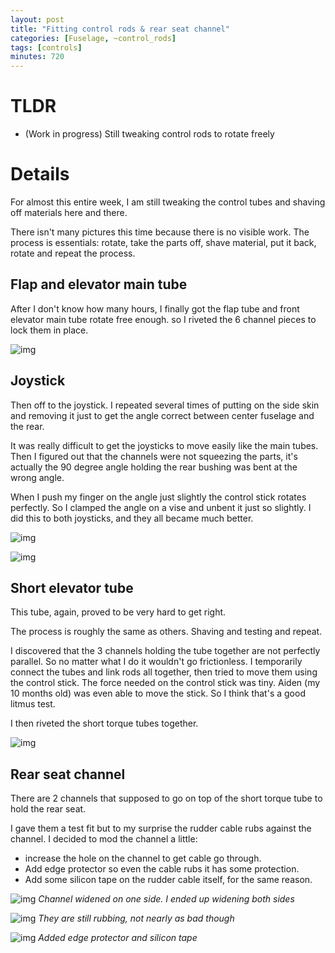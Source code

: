 ```yaml
---
layout: post
title: "Fitting control rods & rear seat channel"
categories: [Fuselage, ~control_rods]
tags: [controls]
minutes: 720
---
```


# TLDR

- (Work in progress) Still tweaking control rods to rotate freely

# Details

For almost this entire week, I am still tweaking the control tubes and shaving off materials here and there.

There isn't many pictures this time because there is no visible work. The process is essentials: rotate, take the parts off, shave material, put it back, rotate and repeat the process.

## Flap and elevator main tube

After I don't know how many hours, I finally got the flap tube and front elevator main tube rotate free enough. so I riveted the 6 channel pieces to lock them in place.

![img](https://lh3.googleusercontent.com/pw/AP1GczPW_2dOwXqn75ATMLPBH_P5QxOhXDaTPq6RHVINeIrPe5LYwvpuxT5jDTIi65UMTWqA0Qi0BX57RgpQuysgDjl6AS4CuMSnCp_aItFbuwIMsSiyYH85_SjLMfkrAjYnRcJZ71o2CP1ZCVdcpz7sy8hjgA=w2174-h2888-s-no-gm?authuser=3)

## Joystick

Then off to the joystick. I repeated several times of putting on the side skin and removing it just to get the angle correct between center fuselage and the rear.

It was really difficult to get the joysticks to move easily like the main tubes. Then I figured out that the channels were not squeezing the parts, it's actually the 90 degree angle holding the rear bushing was bent at the wrong angle.

When I push my finger on the angle just slightly the control stick rotates perfectly. So I clamped the angle on a vise and unbent it just so slightly. I did this to both joysticks, and they all became much better.

![img](https://lh3.googleusercontent.com/pw/AP1GczOsoEb_ahFcsiFmxGqNMmCsfweK7QrKgam5L2l0auJh98qyl70cegaE7UNltDZhsizGOIqRclYcnzUYkykFHfVZB-g-keMlklDh-2mWB3AWiZlRm9bahL6khD730cMUkJk_5TjGrmTSOgklCdPqsMwQdw=w3836-h2888-s-no-gm?authuser=3)

![img](https://lh3.googleusercontent.com/pw/AP1GczNv3QpZng-m78bawkUV4QHtfoL0IGePyMj665rd_Xg3WqbsPOL7CvHD5y9C_fpLOBlUGP5qb73uHNfjF3cWI8iwujI1P176vHMd4PKUgwnEBKb_Aaop5ZneyfGVhO9SoczkQuX-tqaKqiq4hKa8rmCvJg=w3836-h2888-s-no-gm?authuser=3)

## Short elevator tube

This tube, again, proved to be very hard to get right.

The process is roughly the same as others. Shaving and testing and repeat.

I discovered that the 3 channels holding the tube together are not perfectly parallel. So no matter what I do it wouldn't go frictionless. I temporarily connect the tubes and link rods all together, then tried to move them using the control stick. The force needed on the control stick was tiny. Aiden (my 10 months old) was even able to move the stick. So I think that's a good litmus test.

I then riveted the short torque tubes together.

![img](https://lh3.googleusercontent.com/pw/AP1GczMHA0JhbLHVbHgflhdN6P0rPiwfB5K07qRJYTU39fS2NFf40UfNsG3GBagqZm0fvxUGyYvzrrWsaquEpseHhA1X_Z3ppnaFQ1dWPUQuHN0prq82w5eNSR9esWkb8eX26q85zjJQcM9AeoegpdmO-GgcUA=w3836-h2888-s-no-gm?authuser=3)

## Rear seat channel

There are 2 channels that supposed to go on top of the short torque tube to hold the rear seat.

I gave them a test fit but to my surprise the rudder cable rubs against the channel. I decided to mod the channel a little:

- increase the hole on the channel to get cable go through.
- Add edge protector so even the cable rubs it has some protection.
- Add some silicon tape on the rudder cable itself, for the same reason.

![img](https://lh3.googleusercontent.com/pw/AP1GczNfMyFFL7yqZEVuk1nOmekIS6Jn6kGzxwatpv6nAxuRAp6xxvFjQ0P7Xo2N6GXr8J0DOtKci0UtwnwK55dD2G0zonfJ_EtZySZGxVq3LDNWtanPL6elXmp_NSD-XaGBT2K05vTLHonxljAo0Vdh_a_I6w=w2174-h2888-s-no-gm?authuser=3)
_Channel widened on one side. I ended up widening both sides_

![img](https://lh3.googleusercontent.com/pw/AP1GczOkWc-jbGBfK0buX9jDNHckoYo298KaW1rXdCiIKXsSkSLdwS2dl2ILCfmeC-fJm4aXMW-T8MBfX7KO4kRGvjtJ_pn8QqbIMsBKMnM1SmfBCrjpY1NSK5MmxoOjWgf-ae3H8EB7lN13C4P2-kMBW_EIWg=w2174-h2888-s-no-gm?authuser=3)
_They are still rubbing, not nearly as bad though_

![img](https://lh3.googleusercontent.com/pw/AP1GczPG-R19dDzDgh-krbQbBGol-0G_VfJw8KAobv6qp2FMaB-4EdexOOaW1gmLMrYDyVANJPp_X6ZiBURhLMRqKTfzh34-rulLteg7TKxFG3K6E2Hu1KbDEC_sZamytJnbAPKKflnXgkLuZiwSFUYVzodihA=w2174-h2888-s-no-gm?authuser=3)
_Added edge protector and silicon tape_
